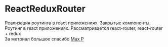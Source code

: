 # ReactReduxRouter
Реализация роутинга в react приложениях. Закрытые компоненты.<br />
Роутинг в react приложениях. Рассматривается react-router, react-router + redux<br />
За метриал большое спасибо [Max P](https://www.gitbook.com/book/maxfarseer/react-router-course-ru/details)

